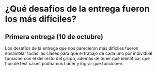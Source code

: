 # ¿Qué desafíos de la entrega fueron los más difíciles?

## Primera entrega (10 de octubre)
Los desafíos de la entrega que nos parecieron más dificiles fueron ensamblar todas las clases para que el trabajo de cada uno por individual funcione con el del resto del grupo, además de tener que identificar que tipo de test cases podriamos hacer y lograr que funcionen. 